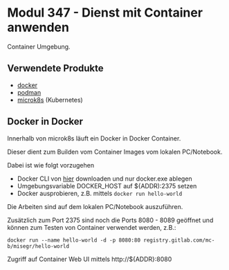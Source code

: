 Modul 347 - Dienst mit Container anwenden
==================================

Container Umgebung.

Verwendete Produkte
-------------------
* [docker](https://www.docker.com/)
* [podman](https://podman.io/)
* [microk8s](https://microk8s.io/) (Kubernetes)

Docker in Docker
----------------

Innerhalb von microk8s läuft ein Docker in Docker Container.

Dieser dient zum Builden vom Container Images vom lokalen PC/Notebook.

Dabei ist wie folgt vorzugehen
* Docker CLI von [hier](https://download.docker.com/win/static/stable/x86_64/) downloaden und nur docker.exe ablegen
* Umgebungsvariable DOCKER_HOST auf ${ADDR):2375 setzen
* Docker ausprobieren, z.B. mittels `docker run hello-world`

Die Arbeiten sind auf dem lokalen PC/Notebook auszuführen.

Zusätzlich zum Port 2375 sind noch die Ports 8080 - 8089 geöffnet und können zum Testen von Container verwendet werden, z.B.:

	docker run --name hello-world -d -p 8080:80 registry.gitlab.com/mc-b/misegr/hello-world
	
Zugriff auf Container Web UI mittels http://${ADDR}:8080

	



